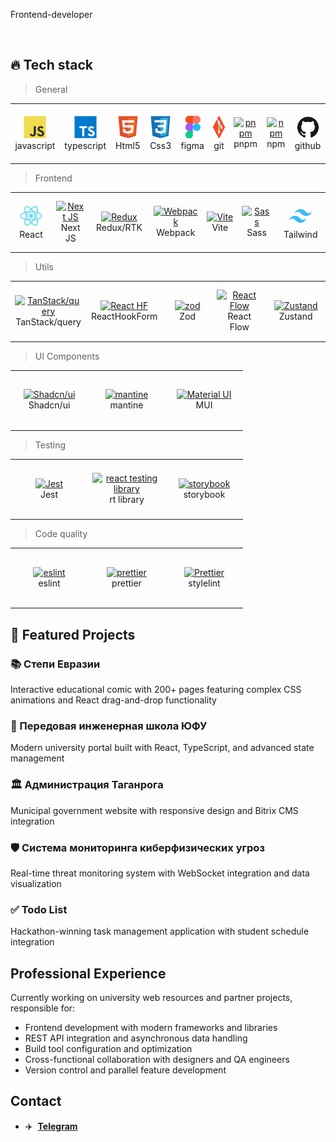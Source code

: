 
Frontend-developer

<br>

<h2 align="left" id="bruhmane-stack">🔥 Tech stack</h2>

> General

<table width='100%'>
  <tr>
    <td align="center" width="110" height="90">
      <a href="#bruhmane-stack">
        <img src="https://raw.githubusercontent.com/devicons/devicon/1119b9f84c0290e0f0b38982099a2bd027a48bf1/icons/javascript/javascript-original.svg" width="36" height="36" alt="javascript" />
      </a>
      <br>javascript
    </td>
    <td align="center" width="110" height="90">
      <a href="#bruhmane-stack">
        <img src="https://raw.githubusercontent.com/devicons/devicon/1119b9f84c0290e0f0b38982099a2bd027a48bf1/icons/typescript/typescript-original.svg" width="36" height="36" alt="typescript" />
      </a>
      <br>typescript
    </td>
        <td align="center" width="110" height="90">
      <a href="#bruhmane-stack">
        <img src="https://github.com/devicons/devicon/blob/master/icons/html5/html5-original.svg" width="36" height="36" alt="Html5" />
      </a>
      <br>Html5
    </td>
         <td align="center" width="110" height="90"> 
      <a href="#bruhmane-stack" >
        <img src="https://github.com/devicons/devicon/blob/master/icons/css3/css3-original.svg" width="36" height="36" alt="css3" />
      </a>
      <br>Css3
    </td>
    <td align="center" width="110" height="90">
      <a href="#bruhmane-stack" >
        <img src="https://raw.githubusercontent.com/devicons/devicon/1119b9f84c0290e0f0b38982099a2bd027a48bf1/icons/figma/figma-original.svg" width="36" height="36" alt="figma" />
      </a>
      <br>figma
    </td>
    <td align="center" width="110" height="90">
      <a href="#bruhmane-stack">
        <img src="https://raw.githubusercontent.com/devicons/devicon/1119b9f84c0290e0f0b38982099a2bd027a48bf1/icons/git/git-original.svg" width="36" height="36" alt="git" />
      </a>
      <br>git
    </td>  
     <td align="center" width="110" height="90"> 
      <a href="#bruhmane-stack">
        <img src="https://avatars.githubusercontent.com/u/21320719?s=48&v=4" width="36" height="36" alt="pnpm" />
      </a>
      <br>pnpm
    </td>
    <td align="center" width="110" height="90"> 
      <a href="#bruhmane-stack">
        <img src="https://brandeps.com/icon-download/N/Npm-icon-vector-05.svg" width="36" height="36" alt="npm" />
      </a>
      <br>npm
    </td>
     <td align="center" width="110" height="90"> 
      <a href="#bruhmane-stack" >
        <img src="https://github.com/devicons/devicon/blob/master/icons/github/github-original.svg" width="36" height="36" alt="github" />
      </a>
      <br>github
    </td>
  </tr> 
</table>

> Frontend

<table width='100%'>
  <tr>
   <td align="center" width="110" height="90">
      <a href="#bruhmane-stack">
        <img src="https://github.com/devicons/devicon/blob/master/icons/react/react-original.svg" width="36" height="36" alt="React" />
      </a>
      <br>React
   </td>
    </td>
     <td align="center" width="110" height="90">
      <a href="#bruhmane-stack" >
        <img src="https://avatars.githubusercontent.com/u/14985020?s=48&v=4" width="36" height="36" alt="Next JS" />
      </a>
      <br>Next JS
    </td>
     <td align="center" width="110" height="90">
      <a href="#bruhmane-stack" >
        <img src="https://cdn.worldvectorlogo.com/logos/redux.svg" width="36" height="36" alt="Redux " />
      </a>
      <br>Redux/RTK
    </td>
       <td align="center" width="110" height="90"> 
      <a href="#bruhmane-stack" >
        <img src="https://brandeps.com/icon-download/W/Webpack-icon-vector-02.svg" width="36" height="36" alt="Webpack" />
      </a>
      <br>Webpack
    </td>
    <td align="center" width="110" height="90"> 
      <a href="#bruhmane-stack" >
        <img src="https://vitejs.dev/logo.svg" width="36" height="36" alt="Vite" />
      </a>
      <br>Vite
    </td> 
    <td align="center" width="110" height="90">
      <a href="#bruhmane-stack">
        <img src="https://brandeps.com/icon-download/S/Sass-icon-vector-04.svg" width="36" height="36" alt="Sass" />
      </a>
      <br>Sass
    </td>
   <td align="center" width="110" height="90">
      <a href="#bruhmane-stack">
        <img src="https://github.com/devicons/devicon/blob/master/icons/tailwindcss/tailwindcss-original.svg" width="36" height="36" alt="Tailwind" />
      </a>
      <br>Tailwind
   </td>
  </tr> 
</table>

> Utils

<table width='100%'>
  <tr>
  <td align="center" width="110" height="90">
      <a href="#bruhmane-stack">
        <img src="https://i2.wp.com/miro.medium.com/1*elhu-42TzQEdsFjKDbQhhA.png" width="36" height="36" alt="TanStack/query" />
      </a>
      <br>TanStack/query
   </td>
       <td align="center" width="110" height="90">
      <a href="#bruhmane-stack">
        <img src="https://react-hook-form.com/images/logo/react-hook-form-logo-only.png" width="36" height="36" alt="React HF" />
      </a>
      <br>ReactHookForm
   </td>
     </td>
       <td align="center" width="110" height="90">
      <a href="#bruhmane-stack">
        <img src="https://zod.dev/logo.svg" width="36" height="36" alt="zod" />
      </a>
      <br>Zod
   </td>
        </td>
       <td align="center" width="110" height="90">
      <a href="#bruhmane-stack">
        <img src="https://bestofjs.org/logos/react-flow.dark.svg" width="36" height="36" alt="React Flow" />
      </a>
      <br>React Flow
   </td>
     <td align="center" width="110" height="90">
      <a href="#bruhmane-stack">
        <img src="https://encrypted-tbn0.gstatic.com/images?q=tbn:ANd9GcRpHj4UwTW4ANSlNjzQOiiOqfDa6kal9RpF0A&s" width="36" height="36" alt="Zustand" />
      </a>
      <br>Zustand
   </td>
  </tr> 
</table>


> UI Components

<table width='100%'>
  <tr>
   
   <td align="center" width="110" height="90">
      <a href="#bruhmane-stack">
        <img src="https://avatars.githubusercontent.com/u/139895814?s=48&v=4" width="36" height="36" alt="Shadcn/ui" />
      </a>
      <br>Shadcn/ui
    </td>
    <td align="center" width="110" height="90">
      <a href="#bruhmane-stack">
        <img src="https://user-images.githubusercontent.com/54295964/149887770-4a30e3fa-2bd2-46a3-adb3-e5a9546c96f2.png" width="36" height="36" alt="mantine" />
      </a>
      <br>mantine
    </td>
      <td align="center" width="110" height="90">
      <a href="#bruhmane-stack">
        <img src="https://media.zeemly.com/zeemly/product/material-ui.png" width="36" height="36" alt="Material UI" />
      </a>
      <br>MUI
    </td>
    
  </tr> 
  
</table>

> Testing

<table width='100%'>
  <tr>
     <td align="center" width="110" height="90"> 
      <a href="#bruhmane-stack" >
        <img src="https://brandeps.com/icon-download/J/Jest-icon-vector-02.svg" width="36" height="36" alt="Jest" />
      </a>
      <br>Jest
    </td>
    <td align="center" width="110" height="90"> 
      <a href="#bruhmane-stack">
        <img src="https://assets.devographics.com/projects/testing_library.png" width="36" height="36" alt="react testing library" />
      </a>
      <br>rt library
    </td>
        <td align="center" width="110" height="90"> 
      <a href="#bruhmane-stack" >
        <img src="https://brandeps.com/icon-download/S/Storybook-icon-vector-02.svg" width="36" height="36" alt="storybook" />
      </a>
      <br>storybook
    </td>
  </tr> 
</table>


> Code quality

<table width='100%'>
  <tr>
     <td align="center" width="110" height="90">
      <a href="#bruhmane-stack">
        <img src="https://brandeps.com/icon-download/E/Eslint-icon-vector-02.svg" width="36" height="36" alt="eslint" />
      </a>
      <br>eslint
    </td>
    <td align="center" width="110" height="90">
      <a href="#bruhmane-stack">
        <img src="https://brandeps.com/icon-download/P/Prettier-icon-vector-02.svg" width="36" height="36" alt="prettier" />
      </a>
      <br>prettier
    </td>
    </td>
        <td align="center" width="110" height="90">
      <a href="#bruhmane-stack">
        <img src="https://brandeps.com/logo-download/S/Stylelint-logo-vector-01.svg" width="36" height="36" alt="Prettier" />
      </a>
      <br>stylelint
    </td>
  </tr> 
</table>

## 🚀 Featured Projects
### 📚 Степи Евразии
Interactive educational comic with 200+ pages featuring complex CSS animations and React drag-and-drop functionality

### 🔬 Передовая инженерная школа ЮФУ
Modern university portal built with React, TypeScript, and advanced state management

### 🏛️ Администрация Таганрога
Municipal government website with responsive design and Bitrix CMS integration

### 🛡️ Система мониторинга киберфизических угроз
Real-time threat monitoring system with WebSocket integration and data visualization

### ✅ Todo List
Hackathon-winning task management application with student schedule integration
## Professional Experience
Currently working on university web resources and partner projects, responsible for:

- Frontend development with modern frameworks and libraries
- REST API integration and asynchronous data handling
- Build tool configuration and optimization
- Cross-functional collaboration with designers and QA engineers
- Version control and parallel feature development

## Contact

- :airplane: &nbsp;**[Telegram](https://t.me/Sevka_pev)**

  <br>
